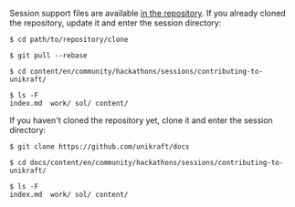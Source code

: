 Session support files are available [in the repository](https://github.com/unikraft/docs).
If you already cloned the repository, update it and enter the session directory:

```console
$ cd path/to/repository/clone

$ git pull --rebase

$ cd content/en/community/hackathons/sessions/contributing-to-unikraft/

$ ls -F
index.md  work/ sol/ content/
```

If you haven't cloned the repository yet, clone it and enter the session directory:

```console
$ git clone https://github.com/unikraft/docs

$ cd docs/content/en/community/hackathons/sessions/contributing-to-unikraft/

$ ls -F
index.md  work/ sol/ content/
```
